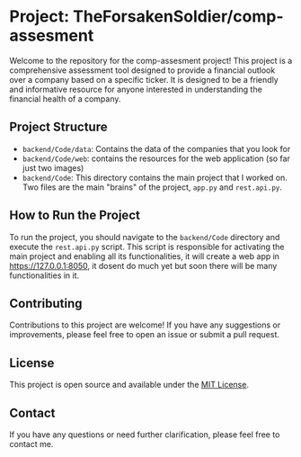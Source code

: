 # Project: TheForsakenSoldier/comp-assesment

Welcome to the repository for the comp-assesment project! This project is a comprehensive assessment tool designed to provide a financial outlook over a company based on a specific ticker. It is designed to be a friendly and informative resource for anyone interested in understanding the financial health of a company.

## Project Structure

- `backend/Code/data`: Contains the data of the companies that you look for
- `backend/Code/web`: contains the resources for the web application (so far just two images)
- `backend/Code`: This directory contains the main project that I worked on. Two files are the main "brains" of the project, `app.py` and `rest.api.py`.

## How to Run the Project

To run the project, you should navigate to the `backend/Code` directory and execute the `rest.api.py` script. This script is responsible for activating the main project and enabling all its functionalities, it will create a web app in https://127.0.0.1:8050, it dosent do much yet but soon there will be many functionalities in it.

## Contributing

Contributions to this project are welcome! If you have any suggestions or improvements, please feel free to open an issue or submit a pull request.

## License

This project is open source and available under the [MIT License](https://opensource.org/licenses/MIT).

## Contact

If you have any questions or need further clarification, please feel free to contact me.

